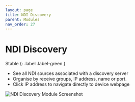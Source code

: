 ```yaml
---
layout: page
title: NDI Discovery
parent: Modules
nav_order: 27
---
```


# NDI Discovery

Stable
{: .label .label-green }

-   See all NDI sources associated with a discovery server
-   Organise by receive groups, IP address, name or port.
-   Click IP address to navigate directly to device webpage

![NDI Discovery Module Screenshot](/bug/assets/images/screenshots/module-ndi-discovery.png)

